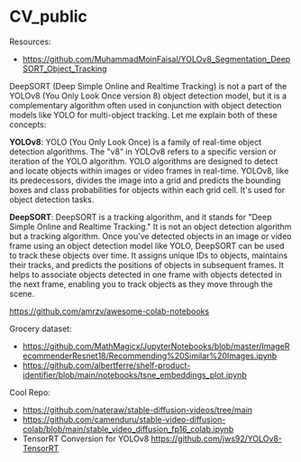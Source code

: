 # CV_public


Resources: 
- https://github.com/MuhammadMoinFaisal/YOLOv8_Segmentation_DeepSORT_Object_Tracking

DeepSORT (Deep Simple Online and Realtime Tracking) is not a part of the YOLOv8 (You Only Look Once version 8) object detection model, but it is a complementary algorithm often used in conjunction with object detection models like YOLO for multi-object tracking. Let me explain both of these concepts:

<strong>YOLOv8</strong>:
YOLO (You Only Look Once) is a family of real-time object detection algorithms. The "v8" in YOLOv8 refers to a specific version or iteration of the YOLO algorithm. YOLO algorithms are designed to detect and locate objects within images or video frames in real-time. YOLOv8, like its predecessors, divides the image into a grid and predicts the bounding boxes and class probabilities for objects within each grid cell. It's used for object detection tasks.

<strong>DeepSORT</strong>:
DeepSORT is a tracking algorithm, and it stands for "Deep Simple Online and Realtime Tracking." It is not an object detection algorithm but a tracking algorithm. Once you've detected objects in an image or video frame using an object detection model like YOLO, DeepSORT can be used to track these objects over time. It assigns unique IDs to objects, maintains their tracks, and predicts the positions of objects in subsequent frames. It helps to associate objects detected in one frame with objects detected in the next frame, enabling you to track objects as they move through the scene.


https://github.com/amrzv/awesome-colab-notebooks

Grocery dataset:
- https://github.com/MathMagicx/JupyterNotebooks/blob/master/ImageRecommenderResnet18/Recommending%20Similar%20Images.ipynb
- https://github.com/albertferre/shelf-product-identifier/blob/main/notebooks/tsne_embeddings_plot.ipynb 


Cool Repo:
- https://github.com/nateraw/stable-diffusion-videos/tree/main
- https://github.com/camenduru/stable-video-diffusion-colab/blob/main/stable_video_diffusion_fp16_colab.ipynb
- TensorRT Conversion for YOLOv8 https://github.com/jws92/YOLOv8-TensorRT 
